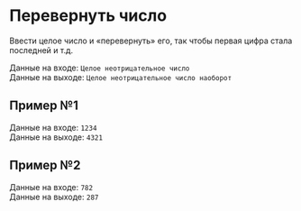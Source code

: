 # Перевернуть число
Ввести целое число и «перевернуть» его, так чтобы первая цифра стала последней и т.д.

Данные на входе:	`Целое неотрицательное число`  
Данные на выходе:	`Целое неотрицательное число наоборот`

## Пример №1
Данные на входе:	`1234`  
Данные на выходе:	`4321`

## Пример №2
Данные на входе:	`782`  
Данные на выходе:	`287`